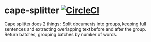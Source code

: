 # cape-splitter [![CircleCI](https://circleci.com/gh/bloomsburyai/cape-splitter.svg?style=svg&circle-token=68966f5dec4f929336d0ef75917c895d12152e98)](https://circleci.com/gh/bloomsburyai/cape-splitter)

Cape splitter does 2 things :
    Split documents into groups, keeping full sentences and extracting overlapping text before and after the group.
    Return batches, grouping batches by number of words.

